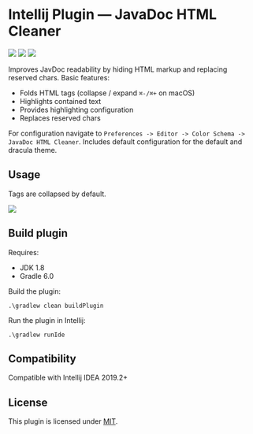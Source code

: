 Intellij Plugin ― JavaDoc HTML Cleaner
====================================== 

[![](https://img.shields.io/jetbrains/plugin/v/13344-javadoc-html-cleaner)](https://plugins.jetbrains.com/plugin/13344-javadoc-html-cleaner)
[![](https://img.shields.io/jetbrains/plugin/d/13344-javadoc-html-cleaner)](https://plugins.jetbrains.com/plugin/13344-javadoc-html-cleaner)
[![](https://github.com/gindex/intellij-javadoc-html-cleaner/workflows/Gradle%20CI/badge.svg)](https://github.com/gindex/intellij-javadoc-html-cleaner/workflows/Gradle%20CI/badge.svg)

Improves JavDoc readability by hiding HTML markup and replacing reserved chars.
Basic features:
- Folds HTML tags (collapse / expand `⌘-/⌘+` on macOS)
- Highlights contained text
- Provides highlighting configuration
- Replaces reserved chars

For configuration navigate to `Preferences -> Editor -> Color Schema -> JavaDoc HTML Cleaner`. 
Includes default configuration for the default and dracula theme. 

Usage
-----
Tags are collapsed by default. 

![](https://user-images.githubusercontent.com/4037842/69012627-364d9100-0978-11ea-9aec-255539d4d7f2.gif)

Build plugin
------------

Requires:
- JDK 1.8
- Gradle 6.0

Build the plugin:

`.\gradlew clean buildPlugin`

Run the plugin in Intellij:

`.\gradlew runIde`

Compatibility
-------------

Compatible with Intellij IDEA 2019.2+

License
-------

This plugin is licensed under [MIT](LICENSE).